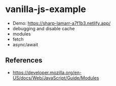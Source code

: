 # vanilla-js-example

* Demo: https://sharp-lamarr-a7f1b3.netlify.app/
* debugging and disable cache
* modules
* fetch
* async/await

## References
* https://developer.mozilla.org/en-US/docs/Web/JavaScript/Guide/Modules
